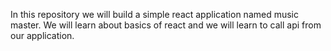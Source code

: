 In this repository we will build a simple react application named music master. We will learn about basics of react and we will learn to call api from our application.
